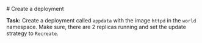 # Create a deployment

**Task:** Create a deployment called `appdata` with the image `httpd` in the `world` namespace.
Make sure, there are 2 replicas running and set the update strategy to `Recreate`.
